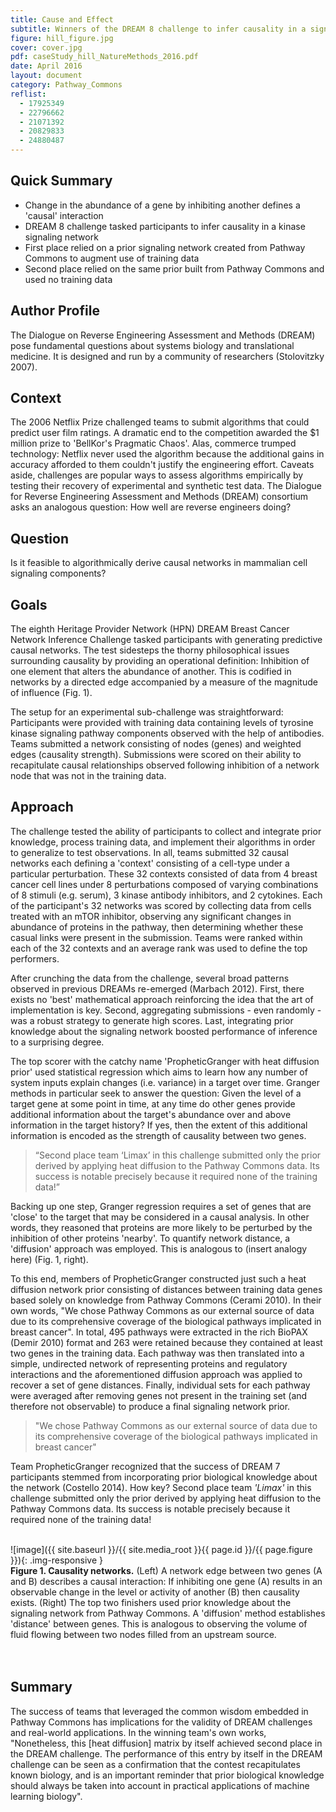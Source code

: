 ```yaml
---
title: Cause and Effect
subtitle: Winners of the DREAM 8 challenge to infer causality in a signaling network rely on pathways extracted from Pathway Commons
figure: hill_figure.jpg
cover: cover.jpg
pdf: caseStudy_hill_NatureMethods_2016.pdf
date: April 2016
layout: document
category: Pathway_Commons
reflist:
  - 17925349
  - 22796662
  - 21071392
  - 20829833
  - 24880487
---
```


## Quick Summary
* Change in the abundance of a gene by inhibiting another defines a 'causal' interaction
* DREAM 8 challenge tasked participants to infer causality in a kinase signaling network
* First place relied on a prior signaling network created from Pathway Commons to augment use of training data
* Second place relied on the same prior built from Pathway Commons and used no training data


## Author Profile
The Dialogue on Reverse Engineering Assessment and Methods (DREAM) pose fundamental questions about systems biology and translational medicine. It is designed and run by a community of researchers (Stolovitzky 2007).

## Context
The 2006 Netflix Prize challenged teams to submit algorithms that could predict user film ratings. A dramatic end to the competition awarded the $1 million prize to 'BellKor's Pragmatic Chaos'. Alas, commerce trumped technology: Netflix never used the algorithm because the additional gains in accuracy afforded to them couldn't justify the engineering effort. Caveats aside, challenges are popular ways to assess algorithms empirically by testing their recovery of experimental and synthetic test data. The Dialogue for Reverse Engineering Assessment and Methods (DREAM) consortium asks an analogous question: How well are reverse engineers doing?

## Question
Is it feasible to algorithmically derive causal networks in mammalian cell signaling components?

## Goals
The eighth Heritage Provider Network (HPN) DREAM Breast Cancer Network Inference Challenge tasked participants with generating predictive causal networks. The test sidesteps the thorny philosophical issues surrounding causality by providing an operational definition: Inhibition of one element that alters the abundance of another. This is codified in networks by a directed edge accompanied by a measure of the magnitude of influence (Fig. 1).

The setup for an experimental sub-challenge was straightforward: Participants were provided with training data containing levels of tyrosine kinase signaling pathway components observed with the help of antibodies. Teams submitted a network consisting of nodes (genes) and weighted edges (causality strength). Submissions were scored on their ability to recapitulate causal relationships observed following inhibition of a network node that was not in the training data.

## Approach
The challenge tested the ability of participants to collect and integrate prior knowledge, process training data, and implement their algorithms in order to generalize to test observations. In all, teams submitted 32 causal networks each defining a 'context' consisting of a cell-type under a particular perturbation. These 32 contexts consisted of data from 4 breast cancer cell lines under 8 perturbations composed of varying combinations of 8 stimuli (e.g. serum), 3 kinase antibody inhibitors, and 2 cytokines. Each of the participant's 32 networks was scored by collecting data from cells treated with an mTOR inhibitor, observing any significant changes in abundance of proteins in the pathway, then determining whether these casual links were present in the submission. Teams were ranked within each of the 32 contexts and an average rank was used to define the top performers.

After crunching the data from the challenge, several broad patterns observed in previous DREAMs re-emerged (Marbach 2012). First, there exists no 'best' mathematical approach reinforcing the idea that the art of implementation is key. Second, aggregating submissions - even randomly - was a robust strategy to generate high scores. Last, integrating prior knowledge about the signaling network boosted performance of inference to a surprising degree.

The top scorer with the catchy name 'PropheticGranger with heat diffusion prior' used statistical regression which aims to learn how any number of system inputs explain changes (i.e. variance) in a target over time. Granger methods in particular seek to answer the question: Given the level of a target gene at some point in time, at any time do other genes provide additional information about the target's abundance over and above information in the target history? If yes, then the extent of this additional information is encoded as the strength of causality between two genes.

> “Second place team ‘Limax’ in this challenge submitted only the prior derived by applying heat diffusion to the Pathway Commons data. Its success is notable precisely because it required none of the training data!”

Backing up one step, Granger regression requires a set of genes that are 'close' to the target that may be considered in a causal analysis. In other words, they reasoned that proteins are more likely to be perturbed by the inhibition of other proteins 'nearby'. To quantify network distance, a 'diffusion' approach was employed. This is analogous to (insert analogy here) (Fig. 1, right).

To this end, members of PropheticGranger constructed just such a heat diffusion network prior consisting of distances between training data genes based solely on knowledge from Pathway Commons (Cerami 2010). In their own words, "We chose Pathway Commons as our external source of data due to its comprehensive coverage of the biological pathways implicated in breast cancer". In total, 495 pathways were extracted in the rich BioPAX (Demir 2010) format and 263 were retained because they contained at least two genes in the training data. Each pathway was then translated into a simple, undirected network of representing proteins and regulatory interactions and the aforementioned diffusion approach was applied to recover a set of gene distances. Finally, individual sets for each pathway were averaged after removing genes not present in the training set (and therefore not observable) to produce a final signaling network prior.

> "We chose Pathway Commons as our external source of data due to its comprehensive coverage of the biological pathways implicated in breast cancer"

Team PropheticGranger recognized that the success of DREAM 7 participants stemmed from incorporating prior biological knowledge about the network (Costello 2014). How key? Second place team *'Limax'* in this challenge submitted only the prior derived by applying heat diffusion to the Pathway Commons data. Its success is notable precisely because it required none of the training data!

<br/>
  ![image]({{ site.baseurl }}/{{ site.media_root }}{{ page.id }}/{{ page.figure }}){: .img-responsive }

<div class="figure-legend well well-lg text-justify">
  <strong>Figure 1. Causality networks.</strong> (Left) A network edge between two genes (A and B) describes a causal interaction: If inhibiting one gene (A) results in an observable change in the level or activity of another (B) then causality exists. (Right) The top two finishers used prior knowledge about the signaling network from Pathway Commons. A 'diffusion' method establishes 'distance' between genes. This is analogous to observing the volume of fluid flowing between two nodes filled from an upstream  source.
</div>
<br/><br/>

## Summary
The success of teams that leveraged the common wisdom embedded in Pathway Commons has implications for the validity of DREAM challenges and real-world applications. In the winning team's own works, "Nonetheless, this [heat diffusion] matrix by itself achieved second place in the DREAM challenge. The performance of this entry by itself in the DREAM challenge can be seen as a confirmation that the contest recapitulates known biology, and is an important reminder that prior biological knowledge should always be taken into account in practical applications of machine learning biology".
